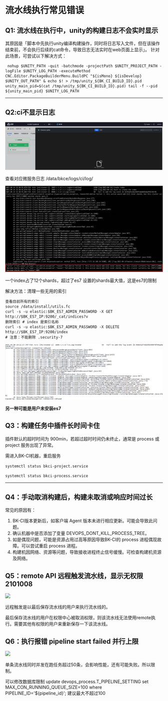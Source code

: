 # 流水线执行常见错误

## Q1: 流水线在执行中，unity的构建日志不会实时显示

其原因是「脚本中先执行unity编译构建操作，同时将日志写入文件，但在该操作结束前，不会执行后续的cat命令，导致日志无法实时在web页面上显示」。 针对此场景，可尝试以下解决方式：

```
 nohup $UNITY_PATH -quit -batchmode -projectPath $UNITY_PROJECT_PATH -logFile $UNITY_LOG_PATH -executeMethod CNC.Editor.PackageBuilderMenu.BuildPC "${isMono} ${isDevelop} $UNITY_OUT_PATH" & echo $! > /tmp/unity_${BK_CI_BUILD_ID}.pid unity_main_pid=$(cat /tmp/unity_${BK_CI_BUILD_ID}.pid) tail -f --pid ${unity_main_pid} $UNITY_LOG_PATH
```

---

## Q2:ci不显示日志

![](../../../assets/image-20220301101202-xwkmo.png)

查看对应微服务日志 /data/bkce/logs/ci/log/

![](../../../assets/image-20220301101202-bduGg.png)

一个index占了12个shards，超过了es7 设置的shards最大值，这是es7的限制

解决方法：清理一些无用的索引

```
查看目前所有的索引
source /data/install/utils.fc
curl -s -u elastic:$BK_ES7_ADMIN_PASSWORD -X GET http://$BK_ES7_IP:9200/_cat/indices?v
删除索引 # index 是索引名称
curl -s -u elastic:$BK_ES7_ADMIN_PASSWORD -X DELETE http://$BK_ES7_IP:9200/index
# 注意：不能删除 .security-7
```

![](./../../../assets/image-20220301101202-RWPNo.png)

**另一种可能是用户未安装es7**



## Q3：构建任务中插件长时间卡住

插件默认的超时时间为 900min，若超过超时时间仍未终止，通常是 process 或 project 服务出现了异常。

需进入BK-CI机器，重启服务 

```systemctl status bkci-project.service ```

```systemctl status bkci-process.service``` 

---

## Q4：手动取消构建后，构建未取消或响应时间过长

常见的原因有：

1. BK-CI版本更新后，如客户端 Agent 版本未进行相应更新。可能会导致此问题。
2. 确认机器中是否添加了变量 DEVOPS_DONT_KILL_PROCESS_TREE。
3. 如是偶现问题，可能是资源占用过高等原因导致BK-CI的 process 进程偶现故障。可以尝试重启 process 进程。
4. 构建机因网络、资源等问题，导致接收进程终止信号缓慢。可检查构建机资源及网络。



## Q5：remote API 远程触发流水线，显示无权限 2101008

![](./../../../assets/remote_error.png)

远程触发是以最后保存流水线的用户来执行流水线的。

最后保存流水线的用户在权限中心被取消权限，则该流水线无法使用remote执行。需要其他有权限的用户来重新保存一下该流水线。



## Q6：执行报错 pipeline start failed 并行上限

![](./../../../assets/max_parallel_view.png)

单条流水线同时并发在跑任务超过50条，会影响性能，还有可能失败。所以限制。



可以修改数据库限制
update devops_process.T_PIPELINE_SETTING set MAX_CON_RUNNING_QUEUE_SIZE=100 where PIPELINE_ID='${pipeline_id}'; 
建议最大不超过100
